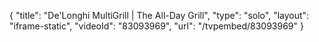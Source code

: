 {
    "title": "De'Longhi MultiGrill | The All-Day Grill",
    "type": "solo",
    "layout": "iframe-static",
    "videoId": "83093969",
    "url": "\/tvpembed\/83093969"
}